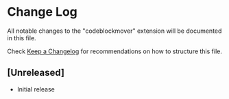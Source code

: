 # Change Log

All notable changes to the "codeblockmover" extension will be documented in this file.

Check [Keep a Changelog](http://keepachangelog.com/) for recommendations on how to structure this file.

## [Unreleased]

- Initial release
